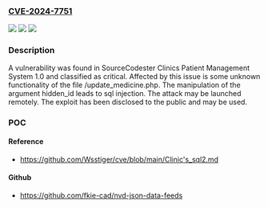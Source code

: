 ### [CVE-2024-7751](https://cve.mitre.org/cgi-bin/cvename.cgi?name=CVE-2024-7751)
![](https://img.shields.io/static/v1?label=Product&message=Clinics%20Patient%20Management%20System&color=blue)
![](https://img.shields.io/static/v1?label=Version&message=%3D%201.0%20&color=brighgreen)
![](https://img.shields.io/static/v1?label=Vulnerability&message=CWE-89%20SQL%20Injection&color=brighgreen)

### Description

A vulnerability was found in SourceCodester Clinics Patient Management System 1.0 and classified as critical. Affected by this issue is some unknown functionality of the file /update_medicine.php. The manipulation of the argument hidden_id leads to sql injection. The attack may be launched remotely. The exploit has been disclosed to the public and may be used.

### POC

#### Reference
- https://github.com/Wsstiger/cve/blob/main/Clinic's_sql2.md

#### Github
- https://github.com/fkie-cad/nvd-json-data-feeds

